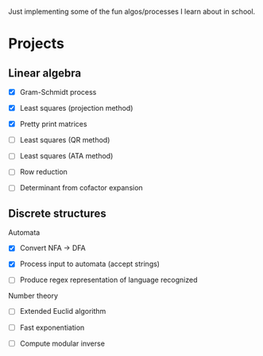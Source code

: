 Just implementing some of the fun algos/processes I learn about in school.

Projects
===
Linear algebra
---
- [x] Gram-Schmidt process

- [x] Least squares (projection method)

- [x] Pretty print matrices

- [ ] Least squares (QR method)

- [ ] Least squares (ATA method)

- [ ] Row reduction

- [ ] Determinant from cofactor expansion

Discrete structures
---
Automata

- [x] Convert NFA -> DFA

- [x] Process input to automata (accept strings)

- [ ] Produce regex representation of language recognized

Number theory

- [ ] Extended Euclid algorithm

- [ ] Fast exponentiation

- [ ] Compute modular inverse